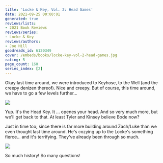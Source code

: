 ```yaml
---
title: 'Locke & Key, Vol. 2: Head Games'
date: 2021-09-25 00:00:01
generated: true
reviews/lists:
- 2021 Book Reviews
reviews/series:
- Locke & Key
reviews/authors:
- Joe Hill
goodreads_id: 6120349
cover: /embeds/books/locke-key-vol-2-head-games.jpg
rating: 5
page_count: 160
series_index: [2]
---
```

Okay last time around, we were introduced to Keyhose, to the Well (and the creepy denizen thereof). Nice and creepy. But of course, this time around, we have to go a few levels further...  

![](/embeds/books/attachments/locke-and-key-2.1.png)  

<!--more-->

Yup. It's the Head Key. It ... openes your head. And so very much more, but we'll get back to that. At least Tyler and Kinsey believe Bode now?  

Just in time too, since there is far more building around Zach/Luke than we even thought last time around. He's cozying up to the Locke's something fierce... and it's terrifying. They've already been through so much.  

![](/embeds/books/attachments/locke-and-key-2.3.png)  

So much history! So many questions!